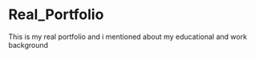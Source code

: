# Real_Portfolio
This is my real portfolio and i mentioned about my educational and work background
